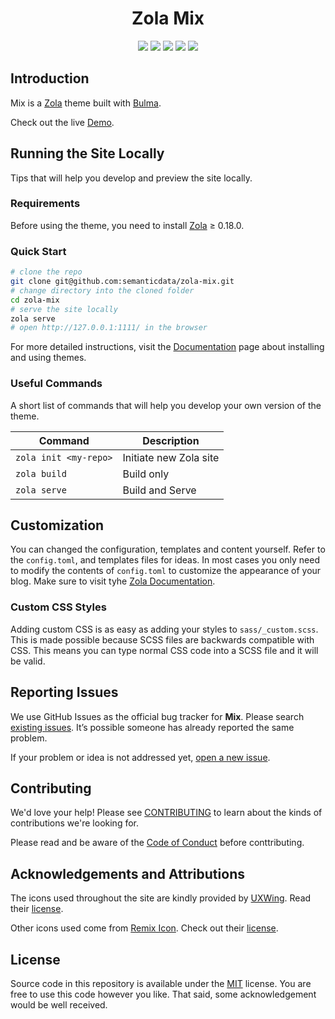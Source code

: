 <h1 align=center>Zola Mix</h1>

<p align="center">
  <img src="https://img.shields.io/github/languages/code-size/semanticdata/zola-mix" />
  <img src="https://img.shields.io/github/repo-size/semanticdata/zola-mix" />
  <img src="https://img.shields.io/github/commit-activity/t/semanticdata/zola-mix" />
  <img src="https://img.shields.io/github/last-commit/semanticdata/zola-mix" />
  <img src="https://img.shields.io/website/https/semanticdata.github.io/zola-mix.svg" />
</p>

## Introduction

Mix is a [Zola](https://www.getzola.org) theme built with [Bulma](https://bulma.io/).

Check out the live [Demo](https://miguelpimentel.do/zola-mix/).

## Running the Site Locally

Tips that will help you develop and preview the site locally.

### Requirements

Before using the theme, you need to install [Zola](https://www.getzola.org/documentation/getting-started/installation/) ≥ 0.18.0.

### Quick Start

```bash
# clone the repo
git clone git@github.com:semanticdata/zola-mix.git
# change directory into the cloned folder
cd zola-mix
# serve the site locally
zola serve
# open http://127.0.0.1:1111/ in the browser
```

For more detailed instructions, visit the [Documentation](https://www.getzola.org/documentation/themes/installing-and-using-themes/) page about installing and using themes.

### Useful Commands

A short list of commands that will help you develop your own version of the theme.

| Command                    | Description                |
| -------------------------- | -------------------------- |
| `zola init <my-repo>`      | Initiate new Zola site     |
| `zola build`               | Build only                 |
| `zola serve`               | Build and Serve            |

## Customization

You can changed the configuration, templates and content yourself. Refer to the `config.toml`, and templates files for ideas. In most cases you only need to modify the contents of `config.toml` to customize the appearance of your blog. Make sure to visit tyhe [Zola Documentation](https://www.getzola.org/documentation/getting-started/overview/).

### Custom CSS Styles

Adding custom CSS is as easy as adding your styles to `sass/_custom.scss`. This is made possible because SCSS files are backwards compatible with CSS. This means you can type normal CSS code into a SCSS file and it will be valid.

## Reporting Issues

We use GitHub Issues as the official bug tracker for **Mix**. Please
search [existing issues](https://github.com/semanticdata/zola-mix/issues). It’s
possible someone has already reported the same problem.

If your problem or idea is not addressed yet, [open a new issue](https://github.com/semanticdata/zola-mix/issues/new).

## Contributing

We'd love your help! Please see [CONTRIBUTING](./CONTRIBUTING.md) to learn about the kinds of contributions we're looking for.

Please read and be aware of the [Code of Conduct](.github/CODE_OF_CONDUCT.md) before conttributing.

## Acknowledgements and Attributions

The icons used throughout the site are kindly provided by [UXWing](https://uxwing.com/license/). Read their [license](https://uxwing.com/license/).

Other icons used come from [Remix Icon](https://remixicon.com/). Check out their [license](https://remixicon.com/license).

## License

Source code in this repository is available under the [MIT](LICENSE) license. You are free to use this code however you like. That said, some acknowledgement would be well received.
